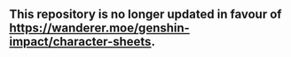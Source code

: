 ## **This repository is no longer updated in favour of https://wanderer.moe/genshin-impact/character-sheets.**

